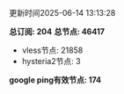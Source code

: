 更新时间2025-06-14 13:13:28

**总订阅: 204**
**总节点: 46417**
- vless节点: 21858
- hysteria2节点: 3

**google ping有效节点: 174**
